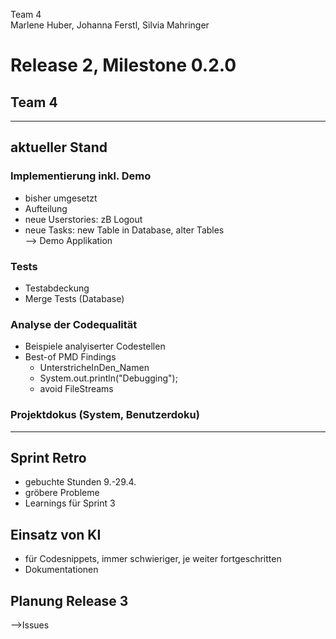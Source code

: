 Team 4  
Marlene Huber, Johanna Ferstl, Silvia Mahringer  
# Release 2, Milestone 0.2.0
## Team 4

---
## aktueller Stand
### Implementierung inkl. Demo
- bisher umgesetzt
- Aufteilung
- neue Userstories: zB Logout
- neue Tasks: new Table in Database, alter Tables  
--> Demo Applikation

### Tests
- Testabdeckung
- Merge Tests (Database)

### Analyse der Codequalität
- Beispiele analyiserter Codestellen
- Best-of PMD Findings
  - UnterstricheInDen_Namen
  - System.out.println("Debugging");
  - avoid FileStreams

### Projektdokus (System, Benutzerdoku)
---

## Sprint Retro
- gebuchte Stunden 9.-29.4.
- gröbere Probleme
- Learnings für Sprint 3

## Einsatz von KI
- für Codesnippets, immer schwieriger, je weiter fortgeschritten
- Dokumentationen

## Planung Release 3
-->Issues
